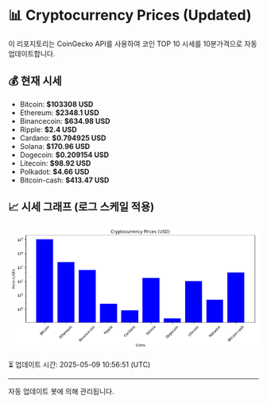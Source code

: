
# 📊 Cryptocurrency Prices (Updated)

이 리포지토리는 CoinGecko API를 사용하여 코인 TOP 10 시세를 10분가격으로 자동 업데이트합니다.

## 💰 현재 시세
- Bitcoin: **$103308 USD**
- Ethereum: **$2348.1 USD**
- Binancecoin: **$634.98 USD**
- Ripple: **$2.4 USD**
- Cardano: **$0.794925 USD**
- Solana: **$170.96 USD**
- Dogecoin: **$0.209154 USD**
- Litecoin: **$98.92 USD**
- Polkadot: **$4.66 USD**
- Bitcoin-cash: **$413.47 USD**

## 📈 시세 그래프 (로그 스케일 적용)
![Crypto Prices](crypto_prices.png)

⏳ 업데이트 시간: 2025-05-09 10:56:51 (UTC)

---
자동 업데이트 봇에 의해 관리됩니다.
